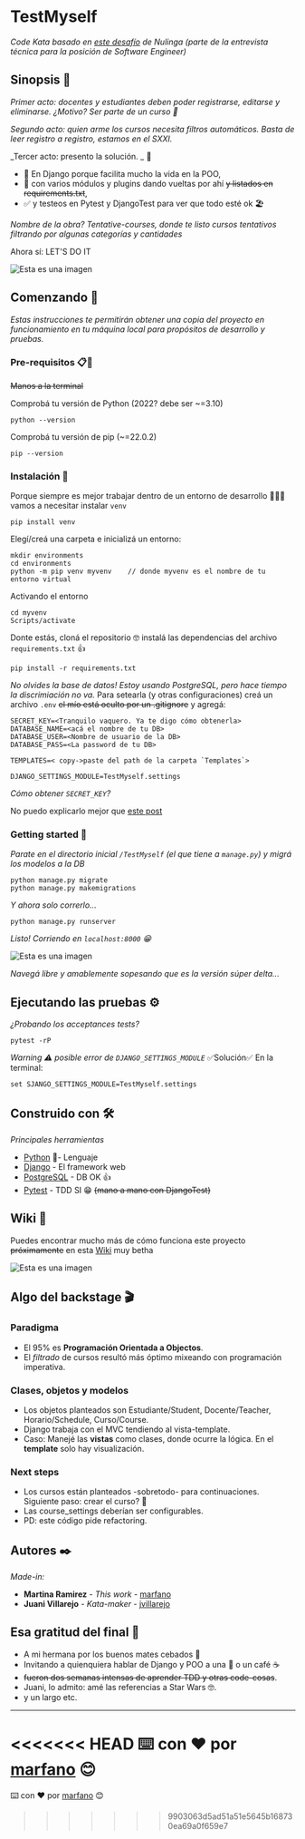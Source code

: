 # TestMyself

_Code Kata basado en [este desafío](https://github.com/marfano/tentative-courses) de Nulinga (parte de la entrevista técnica para la posición de Software Engineer)_

## Sinopsis 🚀

_Primer acto: docentes y estudiantes deben poder registrarse, editarse y eliminarse. ¿Motivo? Ser parte de un curso 🤡_

_Segundo acto: quien arme los cursos necesita filtros automáticos. Basta de leer registro a registro, estamos en el SXXI._

_Tercer acto: presento la solución. _ 🌈

* 📢 En Django porque facilita mucho la vida en la POO, 
* 👻 con varios módulos y plugins dando vueltas por ahí ~~y listados en requirements.txt~~,
* ✅ y testeos en Pytest y DjangoTest para ver que todo esté ok 🏖 

_Nombre de la obra? Tentative-courses, donde te listo cursos tentativos filtrando por algunas categorías y cantidades_

Ahora sí: LET'S DO IT

![Esta es una imagen](https://media.giphy.com/media/W1Sx4lnn3tu7wEMabW/giphy.gif)


## Comenzando 🚀

_Estas instrucciones te permitirán obtener una copia del proyecto en funcionamiento en tu máquina local para propósitos de desarrollo y pruebas._


### Pre-requisitos 📋🔧

~~Manos a la terminal~~

Comprobá tu versión de Python (2022? debe ser ~=3.10)

```
python --version
```
Comprobá tu versión de pip (~=22.0.2)

```
pip --version
```

### Instalación 🔧

Porque siempre es mejor trabajar dentro de un entorno de desarrollo 💁🏽‍♀️ vamos a necesitar instalar `venv` 

```
pip install venv
```

Elegí/creá una carpeta e inicializá un entorno: 

```
mkdir environments
cd environments
python -m pip venv myvenv    // donde myvenv es el nombre de tu entorno virtual
```

Activando el entorno 
```
cd myvenv
Scripts/activate
```

Donte estás, cloná el repositorio 🤓 instalá las dependencias del archivo `requirements.txt`  :+1: 

```
pip install -r requirements.txt
```

_No olvides la base de datos! Estoy usando PostgreSQL, pero hace tiempo la discrimiación no va._
Para setearla (y otras configuraciones) creá un archivo `.env` ~~el mío está oculto por un .gitignore~~ y agregá:

```
SECRET_KEY=<Tranquilo vaquero. Ya te digo cómo obtenerla>
DATABASE_NAME=<acá el nombre de tu DB>
DATABASE_USER=<Nombre de usuario de la DB>
DATABASE_PASS=<La password de tu DB>

TEMPLATES=< copy->paste del path de la carpeta `Templates`>

DJANGO_SETTINGS_MODULE=TestMyself.settings
```

_Cómo obtener `SECRET_KEY`?_

No puedo explicarlo mejor que [este post](https://programadorwebvalencia.com/como-generar-un-secret-key-en-django/)


### Getting started 🚀

_Parate en el directorio inicial `/TestMyself` (el que tiene a `manage.py`) y migrá los modelos a la DB_

```
python manage.py migrate
python manage.py makemigrations
```

_Y ahora solo correrlo..._

```
python manage.py runserver
```

_Listo! Corriendo en `localhost:8000` 😁_

![Esta es una imagen](https://media.giphy.com/media/CuMiNoTRz2bYc/giphy.gif)


_Navegá libre y amablemente sopesando que es la versión súper delta..._


## Ejecutando las pruebas ⚙️

_¿Probando los acceptances tests?_

```
pytest -rP
```
_Warning ⚠ posible error de `DJANGO_SETTINGS_MODULE`_
✅Solución✅ En la terminal:
```
set SJANGO_SETTINGS_MODULE=TestMyself.settings
```

## Construido con 🛠️

_Principales herramientas_

* [Python](https://www.python.org/) 🐍- Lenguaje
* [Django](https://www.djangoproject.com/) - El framework web 
* [PostgreSQL](https://www.postgresql.org/) - DB OK :+1:
* [Pytest](https://docs.pytest.org/en/7.0.x/) - TDD SI 😁 ~~(mano a mano con DjangoTest)~~

## Wiki 📖

Puedes encontrar mucho más de cómo funciona este proyecto ~~próximamente~~ en esta [Wiki]() muy betha

![Esta es una imagen](https://media.giphy.com/media/hXCGdsSC3MKuqZv59G/giphy.gif)


## Algo del backstage 🎬


### Paradigma
* El 95% es **Programación Orientada a Objectos**. 
* El *filtrado* de cursos resultó más óptimo mixeando con programación imperativa.

### Clases, objetos y modelos
* Los objetos planteados son Estudiante/Student, Docente/Teacher, Horario/Schedule, Curso/Course.
* Django trabaja con el MVC tendiendo al vista-template. 
* Caso: Manejé las **vistas** como clases, donde ocurre la lógica. En el **template** solo hay visualización.

### Next steps
* Los cursos están planteados -sobretodo- para continuaciones. Siguiente paso: crear el curso? 👀
* Las course_settings deberían ser configurables.
* PD: este código pide refactoring.

## Autores ✒️

_Made-in:_

* **Martina Ramirez** - *This work* - [marfano](https://github.com/marfano)
* **Juani Villarejo** - *Kata-maker* - [jvillarejo](https://github.com/jvillarejo)


## Esa gratitud del final 🎁

* A mi hermana por los buenos mates cebados 🧡
* Invitando a quienquiera hablar de Django y POO a una 🍺 o un café ☕ 
* ~~fueron dos semanas intensas de aprender TDD y otras code-cosas~~. 
* Juani, lo admito: amé las referencias a Star Wars 🤓.
* y un largo etc.


---
<<<<<<< HEAD
⌨️ con ❤️ por [marfano](https://github.com/marfano) 😊
=======
⌨️ con ❤️ por [marfano](https://github.com/marfano) 😊
>>>>>>> 9903063d5ad51a51e5645b168730ea69a0f659e7
